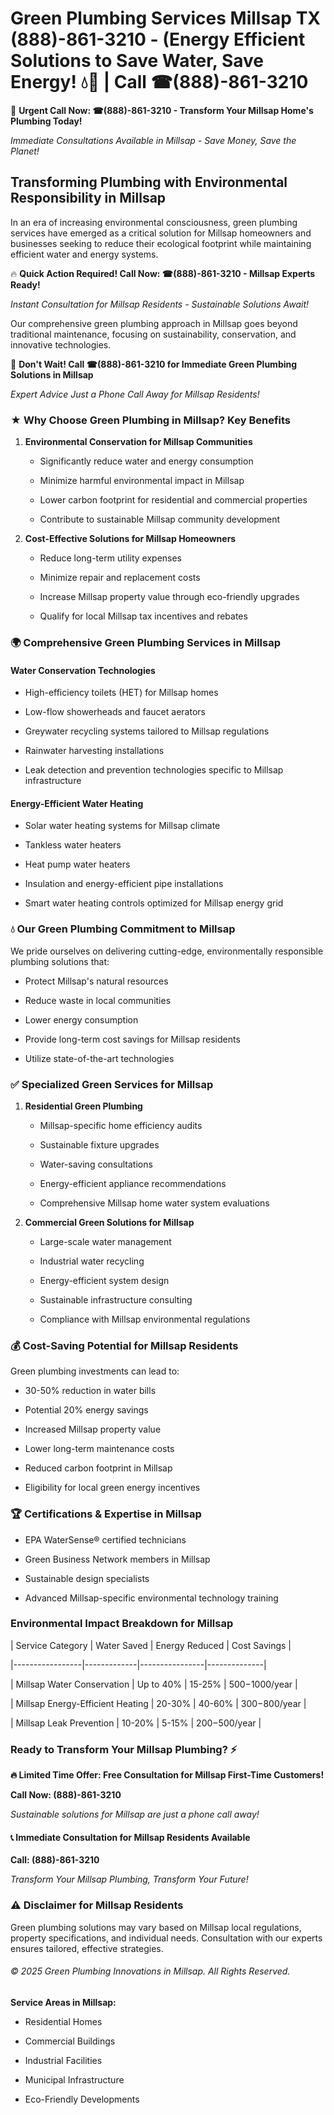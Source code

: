 # Green Plumbing Services Millsap TX (888)-861-3210 - (Energy Efficient Solutions to Save Water, Save Energy! 💧🌿 | Call ☎(888)-861-3210

🚨 **Urgent Call Now: ☎(888)-861-3210 - Transform Your Millsap Home's Plumbing Today!**
*Immediate Consultations Available in Millsap - Save Money, Save the Planet!*

## Transforming Plumbing with Environmental Responsibility in Millsap

In an era of increasing environmental consciousness, green plumbing services have emerged as a critical solution for Millsap homeowners and businesses seeking to reduce their ecological footprint while maintaining efficient water and energy systems. 

🔥 **Quick Action Required! Call Now: ☎(888)-861-3210 - Millsap Experts Ready!**
*Instant Consultation for Millsap Residents - Sustainable Solutions Await!*

Our comprehensive green plumbing approach in Millsap goes beyond traditional maintenance, focusing on sustainability, conservation, and innovative technologies.

🚨 **Don't Wait! Call ☎(888)-861-3210 for Immediate Green Plumbing Solutions in Millsap**
*Expert Advice Just a Phone Call Away for Millsap Residents!*

### ★ Why Choose Green Plumbing in Millsap? Key Benefits

1. **Environmental Conservation for Millsap Communities** 
   - Significantly reduce water and energy consumption
   - Minimize harmful environmental impact in Millsap
   - Lower carbon footprint for residential and commercial properties
   - Contribute to sustainable Millsap community development

2. **Cost-Effective Solutions for Millsap Homeowners** 
   - Reduce long-term utility expenses
   - Minimize repair and replacement costs
   - Increase Millsap property value through eco-friendly upgrades
   - Qualify for local Millsap tax incentives and rebates

### 🌍 Comprehensive Green Plumbing Services in Millsap

#### Water Conservation Technologies
- High-efficiency toilets (HET) for Millsap homes
- Low-flow showerheads and faucet aerators
- Greywater recycling systems tailored to Millsap regulations
- Rainwater harvesting installations
- Leak detection and prevention technologies specific to Millsap infrastructure

#### Energy-Efficient Water Heating
- Solar water heating systems for Millsap climate
- Tankless water heaters
- Heat pump water heaters
- Insulation and energy-efficient pipe installations
- Smart water heating controls optimized for Millsap energy grid

### 💧 Our Green Plumbing Commitment to Millsap

We pride ourselves on delivering cutting-edge, environmentally responsible plumbing solutions that:
- Protect Millsap's natural resources
- Reduce waste in local communities
- Lower energy consumption
- Provide long-term cost savings for Millsap residents
- Utilize state-of-the-art technologies

### ✅ Specialized Green Services for Millsap

1. **Residential Green Plumbing**
   - Millsap-specific home efficiency audits
   - Sustainable fixture upgrades
   - Water-saving consultations
   - Energy-efficient appliance recommendations
   - Comprehensive Millsap home water system evaluations

2. **Commercial Green Solutions for Millsap**
   - Large-scale water management
   - Industrial water recycling
   - Energy-efficient system design
   - Sustainable infrastructure consulting
   - Compliance with Millsap environmental regulations

### 💰 Cost-Saving Potential for Millsap Residents

Green plumbing investments can lead to:
- 30-50% reduction in water bills
- Potential 20% energy savings
- Increased Millsap property value
- Lower long-term maintenance costs
- Reduced carbon footprint in Millsap
- Eligibility for local green energy incentives

### 🏆 Certifications & Expertise in Millsap

- EPA WaterSense® certified technicians
- Green Business Network members in Millsap
- Sustainable design specialists
- Advanced Millsap-specific environmental technology training

### Environmental Impact Breakdown for Millsap

| Service Category | Water Saved | Energy Reduced | Cost Savings |
|-----------------|-------------|----------------|--------------|
| Millsap Water Conservation | Up to 40% | 15-25% | $500-$1000/year |
| Millsap Energy-Efficient Heating | 20-30% | 40-60% | $300-$800/year |
| Millsap Leak Prevention | 10-20% | 5-15% | $200-$500/year |

### Ready to Transform Your Millsap Plumbing? ⚡

**🔥 Limited Time Offer: Free Consultation for Millsap First-Time Customers!**

**Call Now: (888)-861-3210**
*Sustainable solutions for Millsap are just a phone call away!*

#### 📞 Immediate Consultation for Millsap Residents Available

**Call: (888)-861-3210**
*Transform Your Millsap Plumbing, Transform Your Future!*

### ⚠️ Disclaimer for Millsap Residents

Green plumbing solutions may vary based on Millsap local regulations, property specifications, and individual needs. Consultation with our experts ensures tailored, effective strategies.

###### © 2025 Green Plumbing Innovations in Millsap. All Rights Reserved.

**Service Areas in Millsap:** 
- Residential Homes
- Commercial Buildings
- Industrial Facilities
- Municipal Infrastructure
- Eco-Friendly Developments